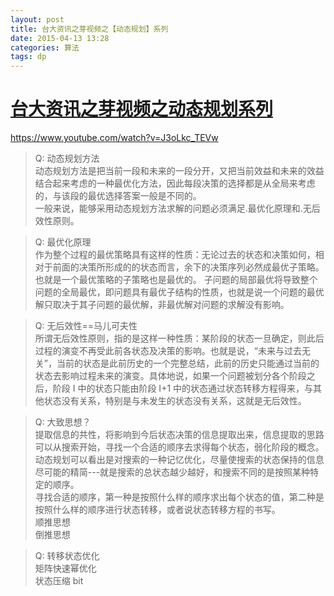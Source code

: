 ```yaml
---
layout: post
title: 台大资讯之芽视频之【动态规划】系列
date: 2015-04-13 13:28
categories: 算法
tags: dp
---
```


# [台大资讯之芽视频之动态规划系列](https://www.youtube.com/watch?v=J3oLkc_TEVw)

https://www.youtube.com/watch?v=J3oLkc_TEVw

>Q: 动态规划方法  
动态规划方法是把当前一段和未来的一段分开，又把当前效益和未来的效益结合起来考虑的一种最优化方法，因此每段决策的选择都是从全局来考虑的，与该段的最优选择答案一般是不同的。  
一般来说，能够采用动态规划方法求解的问题必须满足.最优化原理和.无后效性原则。
  
  
>Q: 最优化原理    
作为整个过程的最优策略具有这样的性质：无论过去的状态和决策如何，相对于前面的决策所形成的的状态而言，余下的决策序列必然成最优子策略。也就是一个最优策略的子策略也是最优的。
子问题的局部最优将导致整个问题的全局最优，即问题具有最优子结构的性质，也就是说一个问题的最优解只取决于其子问题的最优解，非最优解对问题的求解没有影响。
  
  
>Q: 无后效性==马儿可夫性  
所谓无后效性原则，指的是这样一种性质：某阶段的状态一旦确定，则此后过程的演变不再受此前各状态及决策的影响。也就是说，“未来与过去无关”，当前的状态是此前历史的一个完整总结，此前的历史只能通过当前的状态去影响过程未来的演变。具体地说，如果一个问题被划分各个阶段之后，阶段 I 中的状态只能由阶段 I+1 中的状态通过状态转移方程得来，与其他状态没有关系，特别是与未发生的状态没有关系，这就是无后效性。
 

>Q: 大致思想？  
提取信息的共性，将影响到今后状态决策的信息提取出来，信息提取的思路可以从搜索开始，寻找一个合适的顺序去求得每个状态，弱化阶段的概念。动态规划可以看出是对搜索的一种记忆优化，尽量使搜索的状态保持的信息尽可能的精简---就是搜索的总状态越少越好，和搜索不同的是按照某种特定的顺序。  
寻找合适的顺序，第一种是按照什么样的顺序求出每个状态的值，第二种是按照什么样的顺序进行状态转移，或者说状态转移方程的书写。  
顺推思想  
倒推思想  

   
>Q: 转移状态优化  
矩阵快速幂优化   
状态压缩  bit